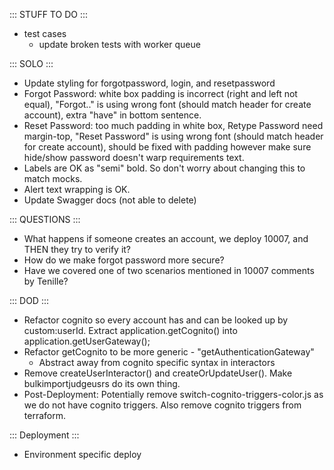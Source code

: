 ::: STUFF TO DO :::
- test cases
  - update broken tests with worker queue

::: SOLO :::
- Update styling for forgotpassword, login, and resetpassword
 - Forgot Password: white box padding is incorrect (right and left not equal), "Forgot.." is using wrong font (should match header for create account), extra "have" in bottom sentence.
 - Reset Password: too much padding in white box, Retype Password need margin-top, "Reset Password" is using wrong font (should match header for create account), should be fixed with padding however make sure hide/show password doesn't warp requirements text.
 - Labels are OK as "semi" bold. So don't worry about changing this to match mocks.
 - Alert text wrapping is OK.
- Update Swagger docs (not able to delete)


::: QUESTIONS :::
- What happens if someone creates an account, we deploy 10007, and THEN they try to verify it?
- How do we make forgot password more secure? 
- Have we covered one of two scenarios mentioned in 10007 comments by Tenille?


::: DOD :::
- Refactor cognito so every account has and can be looked up by custom:userId. Extract application.getCognito() into application.getUserGateway();
- Refactor getCognito to be more generic - "getAuthenticationGateway"
  - Abstract away from cognito specific syntax in interactors
- Remove createUserInteractor() and createOrUpdateUser(). Make bulkimportjudgeusrs do its own thing.
- Post-Deployment: Potentially remove switch-cognito-triggers-color.js as we do not have cognito triggers. Also remove cognito triggers from terraform.


::: Deployment :::
- Environment specific deploy
